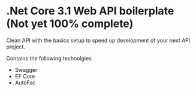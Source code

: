 # .Net Core 3.1 Web API boilerplate (Not yet 100% complete)

Clean API with the basics setup to speed up development of your next API project.

Contains the following technolgies

  - Swagger
  - EF Core
  - AutoFac
